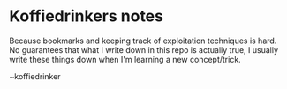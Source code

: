# Koffiedrinkers notes

Because bookmarks and keeping track of exploitation techniques is hard. No guarantees that what I write down in this repo is actually true, I usually write these things down when I'm learning a new concept/trick.

~koffiedrinker
